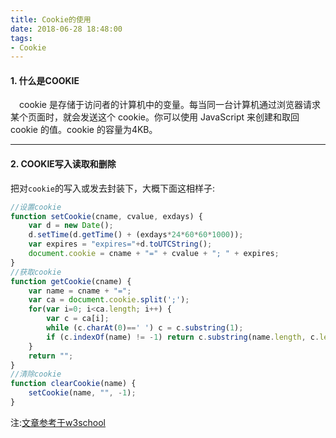 ```yaml
---
title: Cookie的使用
date: 2018-06-28 18:48:00
tags:
- Cookie
---
```


#### 1. 什么是COOKIE
&emsp;cookie 是存储于访问者的计算机中的变量。每当同一台计算机通过浏览器请求某个页面时，就会发送这个 cookie。你可以使用 JavaScript 来创建和取回 cookie 的值。cookie 的容量为4KB。
<!--more-->

---
#### 2. COOKIE写入读取和删除
把对`cookie`的写入或发去封装下，大概下面这相样子:
``` javascript
//设置cookie
function setCookie(cname, cvalue, exdays) {
    var d = new Date();
    d.setTime(d.getTime() + (exdays*24*60*60*1000));
    var expires = "expires="+d.toUTCString();
    document.cookie = cname + "=" + cvalue + "; " + expires;
}
//获取cookie
function getCookie(cname) {
    var name = cname + "=";
    var ca = document.cookie.split(';');
    for(var i=0; i<ca.length; i++) {
        var c = ca[i];
        while (c.charAt(0)==' ') c = c.substring(1);
        if (c.indexOf(name) != -1) return c.substring(name.length, c.length);
    }
    return "";
}
//清除cookie
function clearCookie(name) {  
    setCookie(name, "", -1);  
}  
```
注:[文章参考于w3school](http://www.w3school.com.cn/js/js_cookies.asp)
